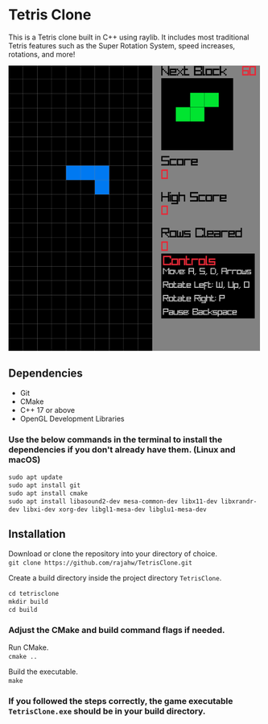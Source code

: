 # Tetris Clone

This is a Tetris clone built in C++ using raylib. It includes most traditional Tetris features such as the Super Rotation System, speed increases, rotations, and more!

![example image](example.png)

## Dependencies
- Git
- CMake
- C++ 17 or above
- OpenGL Development Libraries

### Use the below commands in the terminal to install the dependencies if you don't already have them. (Linux and macOS)
```
sudo apt update
sudo apt install git
sudo apt install cmake
sudo apt install libasound2-dev mesa-common-dev libx11-dev libxrandr-dev libxi-dev xorg-dev libgl1-mesa-dev libglu1-mesa-dev
```

## Installation
Download or clone the repository into your directory of choice.<br>
```git clone https://github.com/rajahw/TetrisClone.git```

Create a build directory inside the project directory `TetrisClone`.<br>
```
cd tetrisclone
mkdir build
cd build
```

### Adjust the CMake and build command flags if needed.

Run CMake.<br>
```cmake ..```

Build the executable.<br>
```make```

### If you followed the steps correctly, the game executable `TetrisClone.exe` should be in your build directory.